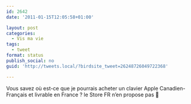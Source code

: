 ```yaml
---
id: 2642
date: '2011-01-15T12:05:58+01:00'

layout: post
categories:
  - Vis ma vie
tags:
  - tweet
format: status
publish_social: no
guid: 'http://tweets.local/?birdsite_tweet=26248726049722368'

---
```


Vous savez où est-ce que je pourrais acheter un clavier Apple Canadien-Français et livrable en France ? le Store FR n’en propose pas 🙁